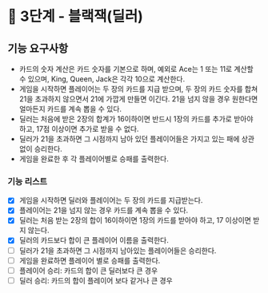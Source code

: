 # 🚀 3단계 - 블랙잭(딜러)

## 기능 요구사항 

- 카드의 숫자 계산은 카드 숫자를 기본으로 하며, 예외로 Ace는 1 또는 11로 계산할 수 있으며, King, Queen, Jack은 각각 10으로 계산한다.
- 게임을 시작하면 플레이어는 두 장의 카드를 지급 받으며, 두 장의 카드 숫자를 합쳐 21을 초과하지 않으면서 21에 가깝게 만들면 이긴다. 21을 넘지 않을 경우 원한다면 얼마든지 카드를 계속 뽑을 수 있다.
- 딜러는 처음에 받은 2장의 합계가 16이하이면 반드시 1장의 카드를 추가로 받아야 하고, 17점 이상이면 추가로 받을 수 없다.
- 딜러가 21을 초과하면 그 시점까지 남아 있던 플레이어들은 가지고 있는 패에 상관 없이 승리한다.
- 게임을 완료한 후 각 플레이어별로 승패를 출력한다.

### 기능 리스트

- [x] 게임을 시작하면 딜러와 플레이어는 두 장의 카드를 지급받는다.
- [x] 플레이어는 21을 넘지 않는 경우 카드를 계속 뽑을 수 있다.
- [x] 딜러는 처음 받는 2장의 합이 16이하이면 1장의 카드를 받아야 하고, 17 이상이면 받지 않는다.
- [x] 딜러의 카드보다 합이 큰 플레이어 이름을 출력한다.
- [ ] 딜러가 21을 초과하면 그 시점까지 남아있는 플레이어들은 승리한다.
- [ ] 게임을 완료하면 플레이어 별로 승패를 출력한다.
- [ ] 플레이어 승리: 카드의 합이 큰 딜러보다 큰 경우
- [ ] 딜러 승리: 카드의 합이 플레이어 보다 같거나 큰 경우